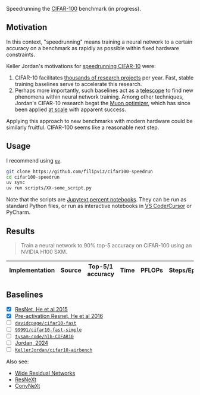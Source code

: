 Speedrunning the [CIFAR-100](https://www.cs.toronto.edu/~kriz/cifar.html) benchmark (in progress).

## Motivation

In this context, "speedrunning" means training a neural network to a certain accuracy on a benchmark as rapidly as possible within fixed hardware constraints.

Keller Jordan's motivations for [speedrunning CIFAR-10](https://github.com/KellerJordan/cifar10-airbench) were:

1. CIFAR-10 facilitates [thousands of research projects](https://paperswithcode.com/dataset/cifar-10) per year. Fast, stable training baselines serve to accelerate this research.
2. Perhaps more importantly, such baselines act as a [telescope](https://twitter.com/kellerjordan0/status/1786330520366010646) to find new phenomena within neural network training. Among other techniques, Jordan's CIFAR-10 research begat the [Muon optimizer](https://kellerjordan.github.io/posts/muon/), which has since been applied [at scale](https://github.com/MoonshotAI/Kimi-K2) with apparent success.

Applying this approach to new benchmarks with modern hardware could be similarly fruitful. CIFAR-100 seems like a reasonable next step.

## Usage

I recommend using [`uv`](https://docs.astral.sh/uv/).

```bash
git clone https://github.com/filipviz/cifar100-speedrun
cd cifar100-speedrun
uv sync
uv run scripts/XX-some_script.py
```

Note that the scripts are [Jupytext percent notebooks](https://jupytext.readthedocs.io/en/latest/formats-scripts.html). They can be run as standard Python files, or run as interactive notebooks in [VS Code/Cursor](https://code.visualstudio.com/docs/python/jupyter-support-py) or PyCharm.

## Results

> Train a neural network to 90% top-5 accuracy on CIFAR-100 using an NVIDIA H100 SXM.

| Implementation | Source | Top-5/1 accuracy | Time | PFLOPs | Steps/Epochs |
| -------------- | ------ | ---------------- | ---- | ------ | ------------ |

## Baselines

- [x] [ResNet, He et al 2015](https://arxiv.org/abs/1512.03385)
- [x] [Pre-activation Resnet, He et al 2016](https://arxiv.org/abs/1603.05027)
- [ ] [`davidcpage/cifar10-fast`](https://github.com/davidcpage/cifar10-fast)
- [ ] [`99991/cifar10-fast-simple`](https://github.com/99991/cifar10-fast-simple)
- [ ] [`tysam-code/hlb-CIFAR10`](https://github.com/tysam-code/hlb-CIFAR10)
- [ ] [Jordan, 2024](https://arxiv.org/abs/2404.00498)
- [ ] [`KellerJordan/cifar10-airbench`](https://github.com/KellerJordan/cifar10-airbench)

Also see:
- [Wide Residual Networks](https://arxiv.org/abs/1605.07146)
- [ResNeXt](https://arxiv.org/abs/1611.05431)
- [ConvNeXt](https://arxiv.org/abs/2201.03545)